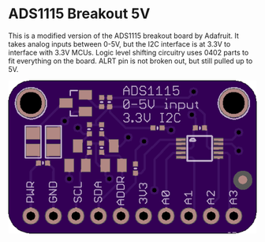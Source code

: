 # ADS1115 Breakout 5V
This is a modified version of the ADS1115 breakout board by Adafruit. It takes analog inputs between 0-5V, but the I2C interface is at 3.3V to interface with 3.3V MCUs. Logic level shifting circuitry uses 0402 parts to fit everything on the board. ALRT pin is not broken out, but still pulled up to 5V.

<p align="center">
  <img src="https://github.com/AKstudios/ADS1115-Breakout-5V/blob/master/render.png" alt="CRT Sensor Board"/>
</p>
